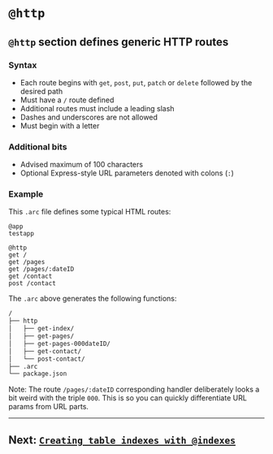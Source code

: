 # `@http`

## `@http` section defines generic HTTP routes

### Syntax

- Each route begins with `get`, `post`, `put`, `patch` or `delete` followed by the desired path
- Must have a `/` route defined
- Additional routes must include a leading slash
- Dashes and underscores are not allowed
- Must begin with a letter

### Additional bits
- Advised maximum of 100 characters
- Optional Express-style URL parameters denoted with colons (`:`)

### Example

This `.arc` file defines some typical HTML routes:

```arc
@app
testapp

@http
get /
get /pages
get /pages/:dateID
get /contact
post /contact
```

The `.arc` above generates the following functions:

```bash
/
├── http
│   ├── get-index/
│   ├── get-pages/
│   ├── get-pages-000dateID/
│   ├── get-contact/
│   └── post-contact/
├── .arc
└── package.json
```

Note: The route `/pages/:dateID` corresponding handler deliberately looks a bit weird with the triple `000`. This is so you can quickly differentiate URL params from URL parts. 


---

## Next: [`Creating table indexes with @indexes`](/reference/indexes)


